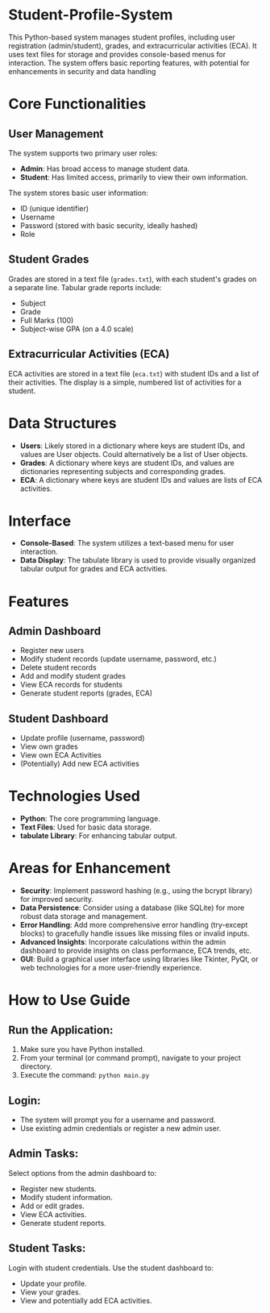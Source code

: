 # Student-Profile-System
This Python-based system manages student profiles, including user registration (admin/student), grades, and extracurricular activities (ECA). It uses text files for storage and provides console-based menus for interaction.  The system offers basic reporting features, with potential for enhancements in security and data handling

# Core Functionalities

## User Management

The system supports two primary user roles:

- **Admin**: Has broad access to manage student data.
- **Student**: Has limited access, primarily to view their own information.

The system stores basic user information:

- ID (unique identifier)
- Username
- Password (stored with basic security, ideally hashed)
- Role

## Student Grades

Grades are stored in a text file (`grades.txt`), with each student's grades on a separate line. Tabular grade reports include:

- Subject
- Grade
- Full Marks (100)
- Subject-wise GPA (on a 4.0 scale)

## Extracurricular Activities (ECA)

ECA activities are stored in a text file (`eca.txt`) with student IDs and a list of their activities. The display is a simple, numbered list of activities for a student.
# Data Structures

- **Users**: Likely stored in a dictionary where keys are student IDs, and values are User objects. Could alternatively be a list of User objects.
- **Grades**: A dictionary where keys are student IDs, and values are dictionaries representing subjects and corresponding grades.
- **ECA**: A dictionary where keys are student IDs and values are lists of ECA activities.

# Interface

- **Console-Based**: The system utilizes a text-based menu for user interaction.
- **Data Display**: The tabulate library is used to provide visually organized tabular output for grades and ECA activities.

# Features

## Admin Dashboard

- Register new users
- Modify student records (update username, password, etc.)
- Delete student records
- Add and modify student grades
- View ECA records for students
- Generate student reports (grades, ECA)

## Student Dashboard

- Update profile (username, password)
- View own grades
- View own ECA Activities
- (Potentially) Add new ECA activities

# Technologies Used

- **Python**: The core programming language.
- **Text Files**: Used for basic data storage.
- **tabulate Library**: For enhancing tabular output.

# Areas for Enhancement

- **Security**: Implement password hashing (e.g., using the bcrypt library) for improved security.
- **Data Persistence**: Consider using a database (like SQLite) for more robust data storage and management.
- **Error Handling**: Add more comprehensive error handling (try-except blocks) to gracefully handle issues like missing files or invalid inputs.
- **Advanced Insights**: Incorporate calculations within the admin dashboard to provide insights on class performance, ECA trends, etc.
- **GUI**: Build a graphical user interface using libraries like Tkinter, PyQt, or web technologies for a more user-friendly experience.
# How to Use Guide

## Run the Application:

1. Make sure you have Python installed.
2. From your terminal (or command prompt), navigate to your project directory.
3. Execute the command: `python main.py`

## Login:

- The system will prompt you for a username and password.
- Use existing admin credentials or register a new admin user.

## Admin Tasks:

Select options from the admin dashboard to:

- Register new students.
- Modify student information.
- Add or edit grades.
- View ECA activities.
- Generate student reports.

## Student Tasks:

Login with student credentials. Use the student dashboard to:

- Update your profile.
- View your grades.
- View and potentially add ECA activities.
